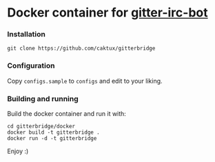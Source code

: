 Docker container for [gitter-irc-bot](https://github.com/finnp/gitter-irc-bot)
===

### Installation
```
git clone https://github.com/caktux/gitterbridge
```

### Configuration

Copy `configs.sample` to `configs` and edit to your liking.

### Building and running

Build the docker container and run it with:

```
cd gitterbridge/docker
docker build -t gitterbridge .
docker run -d -t gitterbridge
```

Enjoy :)
